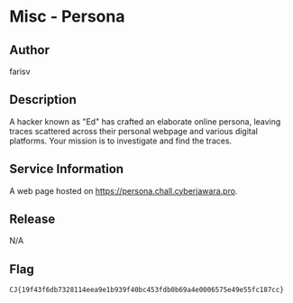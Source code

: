 # Misc - Persona

## Author
farisv

## Description
A hacker known as "Ed" has crafted an elaborate online persona, leaving traces scattered across their personal webpage and various digital platforms. Your mission is to investigate and find the traces.

## Service Information
A web page hosted on https://persona.chall.cyberjawara.pro.

## Release
N/A

## Flag
`CJ{19f43f6db7328114eea9e1b939f40bc453fdb0b69a4e0006575e49e55fc187cc}`